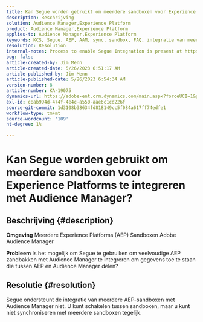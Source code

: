 ```yaml
---
title: Kan Segue worden gebruikt om meerdere sandboxen voor Experience Platforms te integreren met Audience Manager?
description: Beschrijving
solution: Audience Manager,Experience Platform
product: Audience Manager,Experience Platform
applies-to: Audience Manager,Experience Platform
keywords: KCS, Segue, AEP, AAM, sync, sandbox, FAQ, integratie van meerdere Experience Platforms sandboxen, Adobe Audience Manager, Adobe Experience Platform
resolution: Resolution
internal-notes: Process to enable Segue Integration is present at https://wiki.corp.adobe.com/pages/viewpage.action?spaceKey=supportdelivery&title=AEP+Segments+not+Populating+in+AAM internal link.
bug: false
article-created-by: Jim Menn
article-created-date: 5/26/2023 6:51:17 AM
article-published-by: Jim Menn
article-published-date: 5/26/2023 6:54:34 AM
version-number: 8
article-number: KA-19075
dynamics-url: https://adobe-ent.crm.dynamics.com/main.aspx?forceUCI=1&pagetype=entityrecord&etn=knowledgearticle&id=9f488cb4-91fb-ed11-8849-6045bd0065b6
exl-id: c8ab994d-474f-4e4c-a550-aae6c1cd226f
source-git-commit: 1d3108b38634fd818149cc5f084a617ff74edfe1
workflow-type: tm+mt
source-wordcount: '109'
ht-degree: 1%

---
```


# Kan Segue worden gebruikt om meerdere sandboxen voor Experience Platforms te integreren met Audience Manager?

## Beschrijving {#description}


<b>Omgeving</b>
Meerdere Experience Platforms (AEP) Sandboxen Adobe Audience Manager

<b>Probleem</b>
Is het mogelijk om Segue te gebruiken om veelvoudige AEP zandbakken met Audience Manager te integreren om gegevens toe te staan die tussen AEP en Audience Manager delen?


## Resolutie {#resolution}


Segue ondersteunt de integratie van meerdere AEP-sandboxen met Audience Manager niet. U kunt schakelen tussen sandboxen, maar u kunt niet synchroniseren met meerdere sandboxen tegelijk.
